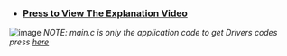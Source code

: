 - ### **[Press to View The Explanation Video](https://drive.google.com/file/d/1Qzuz4Y8ZnNbvoHpzsyLjBNw_unXl5oqj/view?usp=drive_link)**
![image](https://github.com/AssemAyman/Mastering-Embedded-System-Online-Diploma/assets/107751300/f8e91be3-9f5a-4405-9976-d1bb9f5a47c0)
_NOTE: main.c is only the application code to get Drivers codes press [here](https://github.com/AssemAyman/Mastering-Embedded-System-Online-Diploma/tree/main/STM32F103C6_Drivers)_
